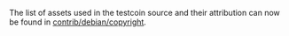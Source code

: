 The list of assets used in the testcoin source and their attribution can now be found in [contrib/debian/copyright](../contrib/debian/copyright).
